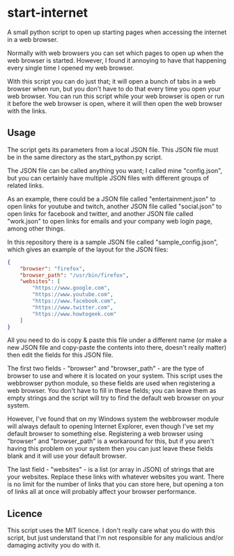 # start-internet

A small python script to open up starting pages when accessing the internet in a web browser.

Normally with web browsers you can set which pages to open up when the web browser is started.
However, I found it annoying to have that happening every single time I opened my web browser.

With this script you can do just that; it will open a bunch of tabs in a web browser when run,
but you don't have to do that every time you open your web browser. You can run this script
while your web browser is open or run it before the web browser is open, where it will then
open the web browser with the links.

## Usage

The script gets its parameters from a local JSON file. This JSON file must be in the same
directory as the start_python.py script.

The JSON file can be called anything you want; I called mine "config.json", but you can
certainly have multiple JSON files with different groups of related links.

As an example, there could be a JSON file called "entertainment.json" to open links for
youtube and twitch, another JSON file called "social.json" to open links for facebook
and twitter, and another JSON file called "work.json" to open links for emails and
your company web login page, among other things.

In this repository there is a sample JSON file called "sample_config.json", which gives an
example of the layout for the JSON files:

```json
{
    "browser": "firefox",
    "browser_path": "/usr/bin/firefox",
    "websites": [
        "https://www.google.com",
        "https://www.youtube.com",
        "https://www.facebook.com",
        "https://www.twitter.com",
        "https://www.howtogeek.com"
    ]
}
```

All you need to do is copy & paste this file under a different name (or make a new JSON file and
copy-paste the contents into there, doesn't really matter) then edit the fields for this JSON
file.

The first two fields - "browser" and "browser_path" - are the type of browser to use and where it
is located on your system. This script uses the webbrowser python module, so these fields are
used when registering a web browser. You don't have to fill in these fields; you can leave them
as empty strings and the script will try to find the default web browser on your system.

However, I've found that on my Windows system the webbrowser module will always default to
opening Internet Explorer, even though I've set my default browser to something else.
Registering a web browser using "browser" and "browser_path" is a workaround for this,
but if you aren't having this problem on your system then you can just leave these fields
blank and it will use your default browser.

The last field - "websites" - is a list (or array in JSON) of strings that are your websites.
Replace these links with whatever websites you want. There is no limit for the number of links
that you can store here, but opening a ton of links all at once will probably affect your
browser performance.

## Licence

This script uses the MIT licence. I don't really care what you do with this script, but just
understand that I'm not responsible for any malicious and/or damaging activity you do with
it.
